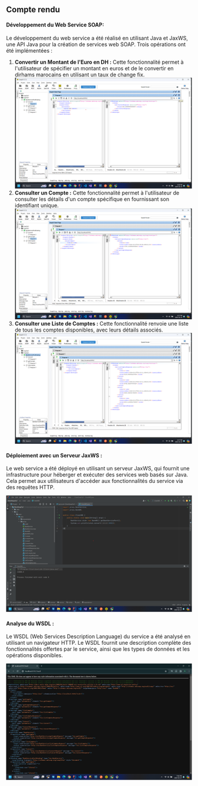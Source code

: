 <h2>Compte rendu</h2>
<h4>Développement du Web Service SOAP:</h4>
<p>Le développement du web service a été réalisé en utilisant Java et JaxWS, une API Java pour la création de services web SOAP. Trois opérations ont été implémentées :</p>
<ol>
<li><strong>Convertir un Montant de l'Euro en DH :</strong> 
Cette fonctionnalité permet à l'utilisateur de spécifier un 
montant en euros et de le convertir en dirhams marocains en 
utilisant un taux de change fix.
<br>
<img src="Captures/request%20convert.png"></li>
<li><strong>Consulter un Compte :</strong> 
Cette fonctionnalité permet à l'utilisateur de consulter les 
détails d'un compte spécifique en fournissant son identifiant 
unique.
<br>
<img src="Captures/request%20getCompte.png"></li>
<li><strong>Consulter une Liste de Comptes :</strong> Cette fonctionnalité renvoie une liste de tous les comptes disponibles, avec leurs détails associés.
<br>
<img src="Captures/request%20listCompte.png">
</li>
</ol>
<h4>Déploiement avec un Serveur JaxWS :</h4>
    <p>Le web service a été déployé en utilisant un serveur JaxWS, qui fournit une infrastructure pour héberger et exécuter des services web basés sur Java. Cela permet aux utilisateurs d'accéder aux fonctionnalités du service via des requêtes HTTP.</p>
<img src="Captures/request%20client%20java%20app.png">
 <h4>Analyse du WSDL :</h4>
    <p>Le WSDL (Web Services Description Language) du service a été analysé en utilisant un navigateur HTTP. Le WSDL fournit une description complète des fonctionnalités offertes par le service, ainsi que les types de données et les opérations disponibles.</p>
<img src="Captures/wsdl.png">